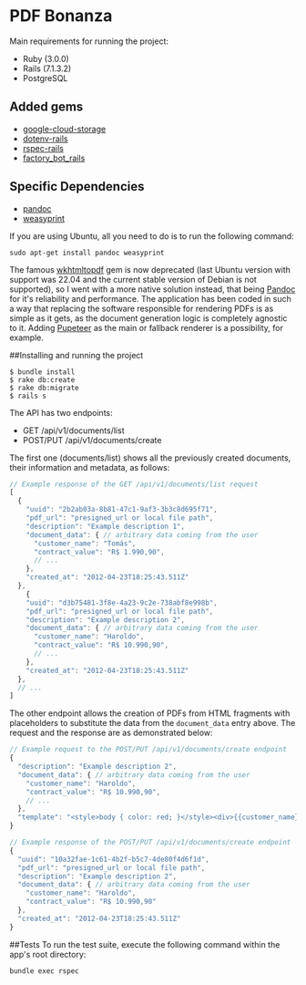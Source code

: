 # PDF Bonanza
Main requirements for running the project:
- Ruby (3.0.0)
- Rails (7.1.3.2)
- PostgreSQL
## Added gems
- [google-cloud-storage](https://github.com/googleapis/google-cloud-ruby/tree/main/google-cloud-storage "google-cloud-storage")
- [dotenv-rails](https://github.com/bkeepers/dotenv "dotenv-rails")
- [rspec-rails](https://github.com/rspec/rspec-rails "rspec-rails")
- [factory_bot_rails](https://github.com/thoughtbot/factory_bot_rails "factory_bot_rails")
## Specific Dependencies
- [pandoc](https://pandoc.org/ "pandoc")
- [weasyprint](https://weasyprint.org/ "weasyprint")

If you are using Ubuntu, all you need to do is to run the following command:
```
sudo apt-get install pandoc weasyprint
```
The famous [wkhtmltopdf](https://github.com/wkhtmltopdf/wkhtmltopdf "wkhtmltopdf") gem is now deprecated (last Ubuntu version with support was 22.04 and the current stable version of Debian is not supported), so I went with a more native solution instead, that being [Pandoc](https://pandoc.org/ "Pandoc") for it's reliability and performance.
The application has been coded in such a way that replacing the software responsible for rendering PDFs is as simple as it gets, as the document generation logic is completely agnostic to it. Adding [Pupeteer](https://pptr.dev/ "Pupeteer") as the main or fallback renderer is a possibility, for example.

##Installing and running the project
```
$ bundle install
$ rake db:create
$ rake db:migrate
$ rails s
```

The API has two endpoints:

- GET /api/v1/documents/list
- POST/PUT /api/v1/documents/create

The first one (documents/list) shows all the previously created documents, their information and
metadata, as follows:
```javascript
// Example response of the GET /api/v1/documents/list request
[
  {
    "uuid": "2b2ab03a-8b81-47c1-9af3-3b3c8d695f71",
    "pdf_url": "presigned_url or local file path",
    "description": "Example description 1",
    "document_data": { // arbitrary data coming from the user
      "customer_name": "Tomás",
      "contract_value": "R$ 1.990,90",
      // ...
    },
    "created_at": "2012-04-23T18:25:43.511Z"
  },
    {
    "uuid": "d3b75481-3f8e-4a23-9c2e-738abf8e998b",
    "pdf_url": "presigned_url or local file path",
    "description": "Example description 2",
    "document_data": { // arbitrary data coming from the user
      "customer_name": "Haroldo",
      "contract_value": "R$ 10.990,90",
      // ...
    },
    "created_at": "2012-04-23T18:25:43.511Z"
  },
  // ...
]
```

The other endpoint allows the creation of PDFs from HTML fragments with placeholders to substitute
the data from the `document_data` entry above. The request and the response are as demonstrated
below:

```javascript
// Example request to the POST/PUT /api/v1/documents/create endpoint
{
  "description": "Example description 2",
  "document_data": { // arbitrary data coming from the user
    "customer_name": "Haroldo",
    "contract_value": "R$ 10.990,90",
    // ...
  },
  "template": "<style>body { color: red; }</style><div>{{customer_name}} {{content}}</div>"
}
```

```javascript
// Example response of the POST/PUT /api/v1/documents/create endpoint
{
  "uuid": "10a32fae-1c61-4b2f-b5c7-4de80f4d6f1d",
  "pdf_url": "presigned_url or local file path",
  "description": "Example description 2",
  "document_data": { // arbitrary data coming from the user
    "customer_name": "Haroldo",
    "contract_value": "R$ 10.990,90"
  },
  "created_at": "2012-04-23T18:25:43.511Z"
}
```
##Tests
To run the test suite, execute the following command within the app's root directory:
```
bundle exec rspec 
```
